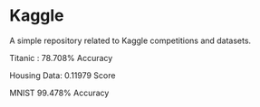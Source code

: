 # Kaggle
A simple repository related to Kaggle competitions and datasets.

Titanic : 78.708% Accuracy

Housing Data: 0.11979 Score

MNIST 99.478% Accuracy
